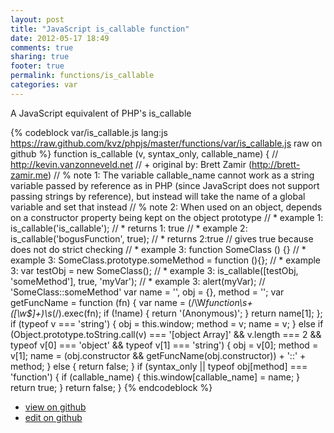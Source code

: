 ```yaml
---
layout: post
title: "JavaScript is_callable function"
date: 2012-05-17 18:49
comments: true
sharing: true
footer: true
permalink: functions/is_callable
categories: var
---
```

A JavaScript equivalent of PHP's is_callable
<!-- more -->
{% codeblock var/is_callable.js lang:js https://raw.github.com/kvz/phpjs/master/functions/var/is_callable.js raw on github %}
function is_callable (v, syntax_only, callable_name) {
    // http://kevin.vanzonneveld.net
    // +   original by: Brett Zamir (http://brett-zamir.me)
    // %        note 1: The variable callable_name cannot work as a string variable passed by reference as in PHP (since JavaScript does not support passing strings by reference), but instead will take the name of a global variable and set that instead
    // %        note 2: When used on an object, depends on a constructor property being kept on the object prototype
    // *     example 1: is_callable('is_callable');
    // *     returns 1: true
    // *     example 2: is_callable('bogusFunction', true);
    // *     returns 2:true // gives true because does not do strict checking
    // *     example 3: function SomeClass () {}
    // *     example 3: SomeClass.prototype.someMethod = function (){};
    // *     example 3: var testObj = new SomeClass();
    // *     example 3: is_callable([testObj, 'someMethod'], true, 'myVar');
    // *     example 3: alert(myVar); // 'SomeClass::someMethod'
    var name = '',
        obj = {},
        method = '';
    var getFuncName = function (fn) {
        var name = (/\W*function\s+([\w\$]+)\s*\(/).exec(fn);
        if (!name) {
            return '(Anonymous)';
        }
        return name[1];
    };
    if (typeof v === 'string') {
        obj = this.window;
        method = v;
        name = v;
    }
    else if (Object.prototype.toString.call(v) === '[object Array]' && 
                v.length === 2 && typeof v[0] === 'object' && typeof v[1] === 'string') {
        obj = v[0];
        method = v[1];
        name = (obj.constructor && getFuncName(obj.constructor)) + '::' + method;
    }
    else {
        return false;
    }
    if (syntax_only || typeof obj[method] === 'function') {
        if (callable_name) {
            this.window[callable_name] = name;
        }
        return true;
    }
    return false;
}
{% endcodeblock %}
<ul>
 <li><a href="https://github.com/kvz/phpjs/blob/master/functions/var/is_callable.js">view on github</a></li>
 <li><a href="https://github.com/kvz/phpjs/edit/master/functions/var/is_callable.js">edit on github</a></li>
</ul>
